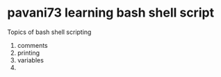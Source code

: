 # pavani73 learning bash shell script

Topics of bash shell scripting 

1. comments
2. printing
3. variables
4. 
